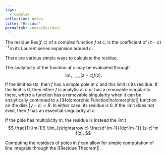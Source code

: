 ```yaml
---
tags:
  - Complex
collection: notes
title: "Residue"
permalink: /note/Residue/
---
```

The residue $\textrm{Res}(f,c)$ of a complex function $f$ at $c$, is the coefficient of $(z-c)^{-1}$ in its Laurent series expansion around $c$.

There are various simple ways to calculate the residue.

The analyticity of the function at $c$ may be evaluated through
$$
\lim_{z\rightarrow c} (z-c) f(z).
$$
If the limit exists, then $f$ has a simple pole at $c$ and this limit is its residue. If the limit is 0, then either $f$ is analytic at $c$ or has a removable singularity there, where a function has a removable singularity when it can be analytically continued to a [[Holomorphic Function|holomorphic]] function on the disk $|y-c| < R$. In either case, its residue is 0. If the limit does not exist, then $f$ has an essential singularity at $c$.

If the pole has multiplicity $m$, the residue is instead the limit
$$
\frac{1}{(m-1)!} \lim_{z\rightarrow c} \frac{d^{m-1}}{dz^{m-1}} (z-c)^m f(z).
$$

Computing the residues of poles in $f$ can allow for simple computation of line integrals through the [[Residue Theorem]].